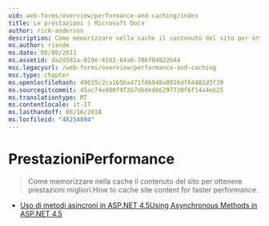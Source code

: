 ```yaml
---
uid: web-forms/overview/performance-and-caching/index
title: Le prestazioni | Microsoft Docs
author: rick-anderson
description: Come memorizzare nella cache il contenuto del sito per ottenere prestazioni migliori.
ms.author: riande
ms.date: 08/08/2011
ms.assetid: da2d581a-019e-4183-84a6-70bf04822b44
msc.legacyurl: /web-forms/overview/performance-and-caching
msc.type: chapter
ms.openlocfilehash: 49615c2ca165ba471f8b948a0016df64482d3f39
ms.sourcegitcommit: 45ac74e400f9f2b7dbded66297730f6f14a4eb25
ms.translationtype: MT
ms.contentlocale: it-IT
ms.lasthandoff: 08/16/2018
ms.locfileid: "48254894"
---
```

<a name="performance"></a><span data-ttu-id="2fdf9-103">Prestazioni</span><span class="sxs-lookup"><span data-stu-id="2fdf9-103">Performance</span></span>
====================
> <span data-ttu-id="2fdf9-104">Come memorizzare nella cache il contenuto del sito per ottenere prestazioni migliori.</span><span class="sxs-lookup"><span data-stu-id="2fdf9-104">How to cache site content for faster performance.</span></span>


- [<span data-ttu-id="2fdf9-105">Uso di metodi asincroni in ASP.NET 4.5</span><span class="sxs-lookup"><span data-stu-id="2fdf9-105">Using Asynchronous Methods in ASP.NET 4.5</span></span>](using-asynchronous-methods-in-aspnet-45.md)
